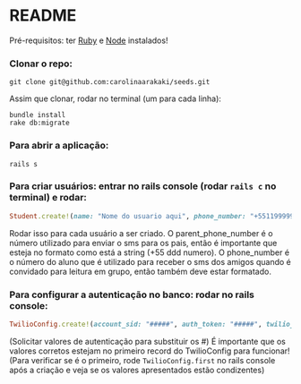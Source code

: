 # README

Pré-requisitos: ter [Ruby](https://www.ruby-lang.org/pt/documentation/installation/) e [Node](https://nodejs.org/en/download/) instalados!

### Clonar o repo:
```
git clone git@github.com:carolinaarakaki/seeds.git
```

Assim que clonar, rodar no terminal (um para cada linha):
```
bundle install
rake db:migrate
```

### Para abrir a aplicação:
```
rails s
```

### Para criar usuários: entrar no rails console (rodar `rails c` no terminal) e rodar:
```ruby
Student.create!(name: "Nome do usuario aqui", phone_number: "+55119999999", parent_phone_number: "+55119999999", email: "email@gmail.com")
```
Rodar isso para cada usuário a ser criado. O parent_phone_number é o número utilizado para enviar o sms para os pais, então é importante que esteja no formato como está a string (+55 ddd numero). O phone_number é o número do aluno que é utilizado para receber o sms dos amigos quando é convidado para leitura em grupo, então também deve estar formatado.

### Para configurar a autenticação no banco: rodar no rails console:
```ruby
TwilioConfig.create!(account_sid: "#####", auth_token: "#####", twilio_number: "+1#####")
```
(Solicitar valores de autenticação para substituir os #)
É importante que os valores corretos estejam no primeiro record do TwilioConfig para funcionar! (Para verificar se é o primeiro, rode `TwilioConfig.first` no rails console após a criação e veja se os valores apresentados estão condizentes)

